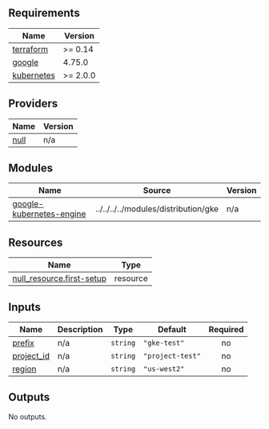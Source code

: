 ## Requirements

| Name | Version |
|------|---------|
| <a name="requirement_terraform"></a> [terraform](#requirement\_terraform) | >= 0.14 |
| <a name="requirement_google"></a> [google](#requirement\_google) | 4.75.0 |
| <a name="requirement_kubernetes"></a> [kubernetes](#requirement\_kubernetes) | >= 2.0.0 |

## Providers

| Name | Version |
|------|---------|
| <a name="provider_null"></a> [null](#provider\_null) | n/a |

## Modules

| Name | Source | Version |
|------|--------|---------|
| <a name="module_google-kubernetes-engine"></a> [google-kubernetes-engine](#module\_google-kubernetes-engine) | ../../../../modules/distribution/gke | n/a |

## Resources

| Name | Type |
|------|------|
| [null_resource.first-setup](https://registry.terraform.io/providers/hashicorp/null/latest/docs/resources/resource) | resource |

## Inputs

| Name | Description | Type | Default | Required |
|------|-------------|------|---------|:--------:|
| <a name="input_prefix"></a> [prefix](#input\_prefix) | n/a | `string` | `"gke-test"` | no |
| <a name="input_project_id"></a> [project\_id](#input\_project\_id) | n/a | `string` | `"project-test"` | no |
| <a name="input_region"></a> [region](#input\_region) | n/a | `string` | `"us-west2"` | no |

## Outputs

No outputs.
